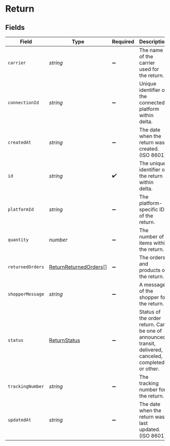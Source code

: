 # Return


## Fields

| Field                                                                                                   | Type                                                                                                    | Required                                                                                                | Description                                                                                             |
| ------------------------------------------------------------------------------------------------------- | ------------------------------------------------------------------------------------------------------- | ------------------------------------------------------------------------------------------------------- | ------------------------------------------------------------------------------------------------------- |
| `carrier`                                                                                               | *string*                                                                                                | :heavy_minus_sign:                                                                                      | The name of the carrier used for the return.                                                            |
| `connectionId`                                                                                          | *string*                                                                                                | :heavy_minus_sign:                                                                                      | Unique identifier of the connected platform within delta.                                               |
| `createdAt`                                                                                             | *string*                                                                                                | :heavy_minus_sign:                                                                                      | The date when the return was created. (ISO 8601)                                                        |
| `id`                                                                                                    | *string*                                                                                                | :heavy_check_mark:                                                                                      | The unique identifier of the return within delta.                                                       |
| `platformId`                                                                                            | *string*                                                                                                | :heavy_minus_sign:                                                                                      | The platform-specific ID of the return.                                                                 |
| `quantity`                                                                                              | *number*                                                                                                | :heavy_minus_sign:                                                                                      | The number of items within the return.                                                                  |
| `returnedOrders`                                                                                        | [ReturnReturnedOrders](../../models/shared/returnreturnedorders.md)[]                                   | :heavy_minus_sign:                                                                                      | The orders and products of the return.                                                                  |
| `shopperMessage`                                                                                        | *string*                                                                                                | :heavy_minus_sign:                                                                                      | A message of the shopper for the return.                                                                |
| `status`                                                                                                | [ReturnStatus](../../models/shared/returnstatus.md)                                                     | :heavy_minus_sign:                                                                                      | Status of the order return. Can be one of announced, transit, delivered, canceled, completed, or other. |
| `trackingNumber`                                                                                        | *string*                                                                                                | :heavy_minus_sign:                                                                                      | The tracking number for the return.                                                                     |
| `updatedAt`                                                                                             | *string*                                                                                                | :heavy_minus_sign:                                                                                      | The date when the return was last updated. (ISO 8601)                                                   |